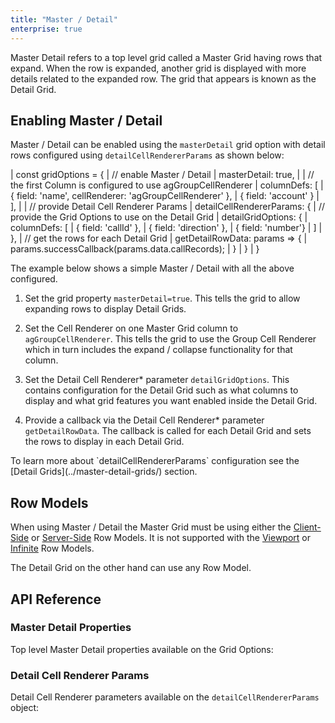 ```yaml
---
title: "Master / Detail"
enterprise: true
---
```


<video-section id="8OeJn75or2w" title="Master / Detail Video Tutorial" header="true">
    Master Detail refers to a top level grid called a Master Grid having rows that expand. When the row is expanded, another grid is displayed with more details related to the expanded row. The grid that appears is known as the Detail Grid.
</video-section>

## Enabling Master / Detail

Master / Detail can be enabled using the `masterDetail` grid option with detail rows configured using
`detailCellRendererParams` as shown below:

<snippet spaceBetweenProperties="true">
| const gridOptions = {
|     // enable Master / Detail
|     masterDetail: true,
| 
|     // the first Column is configured to use agGroupCellRenderer
|     columnDefs: [
|         { field: 'name', cellRenderer: 'agGroupCellRenderer' },
|         { field: 'account' }
|     ],
| 
|     // provide Detail Cell Renderer Params
|     detailCellRendererParams: {
|         // provide the Grid Options to use on the Detail Grid
|         detailGridOptions: {
|             columnDefs: [
|                 { field: 'callId' },
|                 { field: 'direction' },
|                 { field: 'number'}
|             ]
|         },
|         // get the rows for each Detail Grid
|         getDetailRowData: params => {
|             params.successCallback(params.data.callRecords);
|         }
|     }
| }
</snippet>

The example below shows a simple Master / Detail with all the above configured.

1. Set the grid property `masterDetail=true`. This tells the grid to allow expanding rows to display Detail Grids.

1. Set the Cell Renderer on one Master Grid column to `agGroupCellRenderer`. This tells the grid to use the Group Cell Renderer which in turn includes the expand / collapse functionality for that column.

1. Set the Detail Cell Renderer* parameter `detailGridOptions`. This contains configuration for the Detail Grid such as what columns to display and what grid features you want enabled inside the Detail Grid.

1. Provide a callback via the Detail Cell Renderer* parameter `getDetailRowData`. The callback is called for each Detail Grid and sets the rows to display in each Detail Grid.

<note>
To learn more about `detailCellRendererParams` configuration see the
[Detail Grids](../master-detail-grids/) section.
</note>

<grid-example title='Master Detail Example' name='simple' type='generated' options='{ "enterprise": true, "exampleHeight": 535, "modules": ["clientside", "masterdetail", "menu", "columnpanel"] }'></grid-example>


## Row Models

When using Master / Detail the Master Grid must be using either the [Client-Side](/client-side-model/) or [Server-Side](/server-side-model-master-detail/) Row Models. It is not supported with the [Viewport](/viewport/) or [Infinite](/infinite-scrolling/) Row Models.

The Detail Grid on the other hand can use any Row Model.

## API Reference

### Master Detail Properties

Top level Master Detail properties available on the Grid Options:

<api-documentation source='grid-options/properties.json' section="masterDetail"></api-documentation>

### Detail Cell Renderer Params

Detail Cell Renderer parameters available on the `detailCellRendererParams` object:

<interface-documentation interfaceName='IDetailCellRendererParams' names='["detailGridOptions", "getDetailRowData", "template", "refreshStrategy"]' ></interface-documentation>
